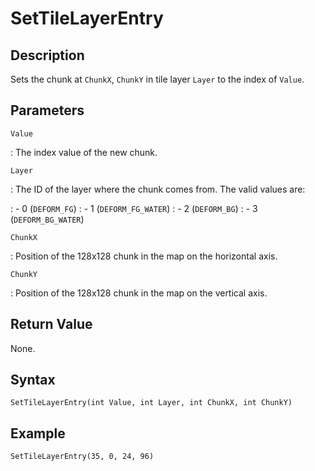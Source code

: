 # SetTileLayerEntry

## Description
Sets the chunk at `ChunkX`, `ChunkY` in tile layer `Layer` to the index of `Value`.

## Parameters
`Value`

:   The index value of the new chunk.

`Layer`

:   The ID of the layer where the chunk comes from. The valid values are:

:   - 0 (`DEFORM_FG`)
:   - 1 (`DEFORM_FG_WATER`)
:   - 2 (`DEFORM_BG`)
:   - 3 (`DEFORM_BG_WATER`)

`ChunkX`

:   Position of the 128x128 chunk in the map on the horizontal axis.

`ChunkY`

:   Position of the 128x128 chunk in the map on the vertical axis.

## Return Value
None.

## Syntax
```
SetTileLayerEntry(int Value, int Layer, int ChunkX, int ChunkY)
```

## Example
```
SetTileLayerEntry(35, 0, 24, 96)
```